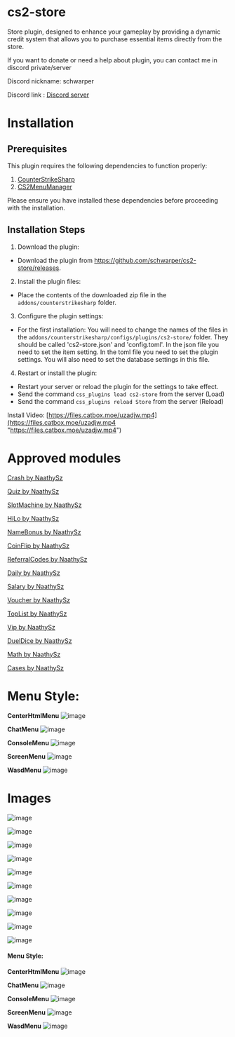 # cs2-store

Store plugin, designed to enhance your gameplay by providing a dynamic credit system that allows you to purchase essential items directly from the store.

If you want to donate or need a help about plugin, you can contact me in discord private/server

Discord nickname: schwarper

Discord link : [Discord server](https://discord.gg/4zQfUzjk36)

# Installation

## Prerequisites

This plugin requires the following dependencies to function properly:

1. [CounterStrikeSharp](https://github.com/roflmuffin/CounterStrikeSharp)
2. [CS2MenuManager](https://github.com/schwarper/CS2MenuManager)

Please ensure you have installed these dependencies before proceeding with the installation.

## Installation Steps

1. Download the plugin:

* Download the plugin from https://github.com/schwarper/cs2-store/releases.

2. Install the plugin files:

* Place the contents of the downloaded zip file in the `addons/counterstrikesharp` folder.

3. Configure the plugin settings:

* For the first installation: You will need to change the names of the files in the `addons/counterstrikesharp/configs/plugins/cs2-store/` folder. They should be called 'cs2-store.json' and 'config.toml'. In the json file you need to set the item setting. In the toml file you need to set the plugin settings. You will also need to set the database settings in this file.

4. Restart or install the plugin:

* Restart your server or reload the plugin for the settings to take effect.
* Send the command `css_plugins load cs2-store` from the server (Load)
* Send the command `css_plugins reload Store` from the server (Reload)

Install Video:
[https://files.catbox.moe/uzadjw.mp4](https://files.catbox.moe/uzadjw.mp4 "https://files.catbox.moe/uzadjw.mp4")

# Approved modules

[Crash by NaathySz](https://github.com/NaathySz/Store-Crash)

[Quiz by NaathySz](https://github.com/NaathySz/Store-Quiz)

[SlotMachine by NaathySz](https://github.com/NaathySz/Store-SlotMachine)

[HiLo by NaathySz](https://github.com/NaathySz/Store-HiLo)

[NameBonus by NaathySz](https://github.com/NaathySz/Store-NameBonus)

[CoinFlip by NaathySz](https://github.com/NaathySz/Store-CoinFlip)

[ReferralCodes by NaathySz](https://github.com/NaathySz/Store-ReferralCodes)

[Daily by NaathySz](https://github.com/NaathySz/Store-Daily)

[Salary by NaathySz](https://github.com/NaathySz/Store-Salary)

[Voucher by NaathySz](https://github.com/NaathySz/Store-Voucher)

[TopList by NaathySz](https://github.com/NaathySz/Store-TopList)

[Vip by NaathySz](https://github.com/NaathySz/Store-Vip)

[DuelDice by NaathySz](https://github.com/NaathySz/Store-DuelDice)

[Math by NaathySz](https://github.com/NaathySz/Store-MathQuiz)

[Cases by NaathySz](https://github.com/NaathySz/Store-Cases)

# Menu Style:
**CenterHtmlMenu**
![image](https://files.catbox.moe/gz8x5e.png)

**ChatMenu**
![image](https://files.catbox.moe/85ix04.png)

**ConsoleMenu**
![image](https://files.catbox.moe/m47qri.png)

**ScreenMenu**
![image](https://files.catbox.moe/b5ulzj.png)

**WasdMenu**
![image](https://files.catbox.moe/kogxzp.png)

# Images

![image](https://github.com/schwarper/cs2-store/assets/75811921/d0edc64e-6475-4d04-b5c7-0ea03686d1e6)

![image](https://github.com/schwarper/cs2-store/assets/75811921/a5643eb8-305e-446b-8600-af87976fcbdf)

![image](https://github.com/schwarper/cs2-store/assets/75811921/0893a4f1-333f-4c3e-b126-a8e1f0ec6380)

![image](https://github.com/schwarper/cs2-store/assets/75811921/43652f9f-1ce2-423e-afe4-e13d98ee167a)

![image](https://github.com/schwarper/cs2-store/assets/75811921/212c3139-d2c9-4afe-8c0d-8680d7b5e361)

![image](https://github.com/schwarper/cs2-store/assets/75811921/66b54a97-1b5b-46e2-b838-9a998d65781a)

![image](https://github.com/schwarper/cs2-store/assets/75811921/0db6f827-e2c2-4c7c-9440-9ae97f4225e2)

![image](https://github.com/schwarper/cs2-store/assets/75811921/02a48527-6146-46ea-ae34-83deb8e36ca7)

![image](https://github.com/schwarper/cs2-store/assets/75811921/e6c494db-64d0-44e6-b115-56499d95b912)

![image](https://github.com/schwarper/cs2-store/assets/75811921/4602f571-b00d-4e51-a740-a66e90216dfa)


#### Menu Style:

**CenterHtmlMenu**
![image](https://files.catbox.moe/gz8x5e.png)

**ChatMenu**
![image](https://files.catbox.moe/85ix04.png)

**ConsoleMenu**
![image](https://files.catbox.moe/m47qri.png)

**ScreenMenu**
![image](https://files.catbox.moe/b5ulzj.png)

**WasdMenu**
![image](https://files.catbox.moe/kogxzp.png)

